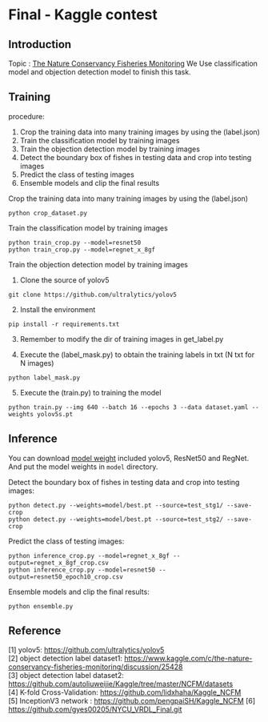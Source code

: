 # Final - Kaggle contest

## Introduction
Topic : [The Nature Conservancy Fisheries Monitoring](https://www.kaggle.com/c/the-nature-conservancy-fisheries-monitoring)
We Use classification model and objection detection model to finish this task.

## Training 
procedure:
1. Crop the training data into many training images by using the (label.json)
2. Train the classification model by training images
3. Train the objection detection model by training images
4. Detect the boundary box of fishes in testing data and crop into testing images
5. Predict the class of testing images
6. Ensemble models and clip the final results

Crop the training data into many training images by using the (label.json)
```
python crop_dataset.py 
```
Train the classification model by training images
```
python train_crop.py --model=resnet50
python train_crop.py --model=regnet_x_8gf 
```
Train the objection detection model by training images
1. Clone the source of yolov5 
```
git clone https://github.com/ultralytics/yolov5  
```
2. Install the environment
```
pip install -r requirements.txt    
```
3. Remember to modify the dir of training images in get_label.py

4. Execute the (label_mask.py) to obtain the training labels in txt (N txt for N images)
```
python label_mask.py  
```
5. Execute the (train.py) to training the model
```
python train.py --img 640 --batch 16 --epochs 3 --data dataset.yaml --weights yolov5s.pt
```

## Inference
You can download [model weight](https://drive.google.com/drive/folders/104ZJATHoQJcIoAiDLS3PKJUOY3oAirGN?usp=sharing) included yolov5, ResNet50 and RegNet. And put the model weights in `model` directory.

Detect the boundary box of fishes in testing data and crop into testing images:

```
python detect.py --weights=model/best.pt --source=test_stg1/ --save-crop
python detect.py --weights=model/best.pt --source=test_stg2/ --save-crop
```
          
Predict the class of testing images:

```
python inference_crop.py --model=regnet_x_8gf --output=regnet_x_8gf_crop.csv
python inference_crop.py --model=resnet50 --output=resnet50_epoch10_crop.csv
```

Ensemble models and clip the final results:

```
python ensemble.py
```

## Reference
[1] yolov5: https://github.com/ultralytics/yolov5  
[2] object detection label dataset1: https://www.kaggle.com/c/the-nature-conservancy-fisheries-monitoring/discussion/25428  
[3] object detection label dataset2: https://github.com/autoliuweijie/Kaggle/tree/master/NCFM/datasets  
[4] K-fold Cross-Validation: https://github.com/lidxhaha/Kaggle_NCFM  
[5] InceptionV3 network : https://github.com/pengpaiSH/Kaggle_NCFM
[6] https://github.com/gyes00205/NYCU_VRDL_Final.git
